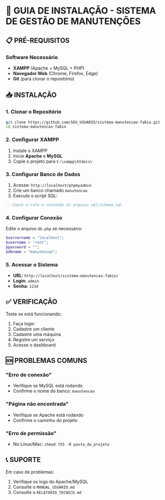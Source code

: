 # 🚀 GUIA DE INSTALAÇÃO - SISTEMA DE GESTÃO DE MANUTENÇÕES

## 📋 PRÉ-REQUISITOS

### Software Necessário
- **XAMPP** (Apache + MySQL + PHP)
- **Navegador Web** (Chrome, Firefox, Edge)
- **Git** (para clonar o repositório)

## 📥 INSTALAÇÃO

### 1. Clonar o Repositório
```bash
git clone https://github.com/SEU_USUARIO/sistema-manutencao-fabio.git
cd sistema-manutencao-fabio
```

### 2. Configurar XAMPP
1. Instale o XAMPP
2. Inicie **Apache** e **MySQL**
3. Copie o projeto para `C:\xampp\htdocs\`

### 3. Configurar Banco de Dados
1. Acesse: `http://localhost/phpmyadmin`
2. Crie um banco chamado `manutencao`
3. Execute o script SQL:
```sql
-- Copie e cole o conteúdo do arquivo sql/schema.sql
```

### 4. Configurar Conexão
Edite o arquivo `db.php` se necessário:
```php
$servername = "localhost";
$username = "root";
$password = "";
$dbname = "manutencao";
```

### 5. Acessar o Sistema
- **URL:** `http://localhost/sistema-manutencao-fabio/`
- **Login:** `admin`
- **Senha:** `1234`

## ✅ VERIFICAÇÃO

Teste se está funcionando:
1. Faça login
2. Cadastre um cliente
3. Cadastre uma máquina
4. Registre um serviço
5. Acesse o dashboard

## 🆘 PROBLEMAS COMUNS

### "Erro de conexão"
- Verifique se MySQL está rodando
- Confirme o nome do banco: `manutencao`

### "Página não encontrada"
- Verifique se Apache está rodando
- Confirme o caminho do projeto

### "Erro de permissão"
- No Linux/Mac: `chmod 755 -R pasta_do_projeto`

## 📞 SUPORTE

Em caso de problemas:
1. Verifique os logs do Apache/MySQL
2. Consulte o `MANUAL_USUARIO.md`
3. Consulte o `RELATORIO_TECNICO.md`